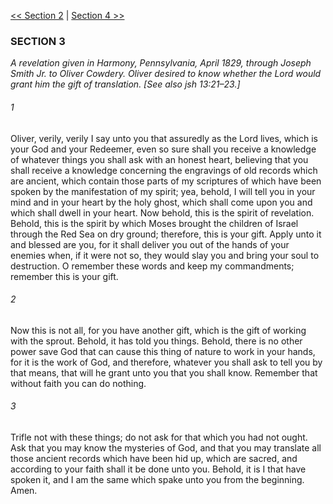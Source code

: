 [<< Section 2](Section%202)  |  [Section 4 >>](Section%204)

### SECTION 3

*A revelation given in Harmony, Pennsylvania, April 1829, through Joseph Smith Jr. to Oliver Cowdery. Oliver desired to know whether the Lord would grant him the gift of translation. [See also jsh 13:21–23.]*

###### 1
Oliver, verily, verily I say unto you that assuredly as the Lord lives, which is your God and your Redeemer, even so sure shall you receive a knowledge of whatever things you shall ask with an honest heart, believing that you shall receive a knowledge concerning the engravings of old records which are ancient, which contain those parts of my scriptures of which have been spoken by the manifestation of my spirit; yea, behold, I will tell you in your mind and in your heart by the holy ghost, which shall come upon you and which shall dwell in your heart. Now behold, this is the spirit of revelation. Behold, this is the spirit by which Moses brought the children of Israel through the Red Sea on dry ground; therefore, this is your gift. Apply unto it and blessed are you, for it shall deliver you out of the hands of your enemies when, if it were not so, they would slay you and bring your soul to destruction. O remember these words and keep my commandments; remember this is your gift.

###### 2
Now this is not all, for you have another gift, which is the gift of working with the sprout. Behold, it has told you things. Behold, there is no other power save God that can cause this thing of nature to work in your hands, for it is the work of God, and therefore, whatever you shall ask to tell you by that means, that will he grant unto you that you shall know. Remember that without faith you can do nothing.

###### 3
Trifle not with these things; do not ask for that which you had not ought. Ask that you may know the mysteries of God, and that you may translate all those ancient records which have been hid up, which are sacred, and according to your faith shall it be done unto you. Behold, it is I that have spoken it, and I am the same which spake unto you from the beginning. Amen.